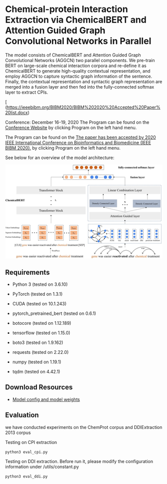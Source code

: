 Chemical-protein Interaction Extraction via ChemicalBERT and Attention Guided Graph Convolutional Networks in Parallel
==========
The model consists of ChemicalBERT and Attention Guided Graph Convolutional Networks (AGGCN) two parallel components. We pre-train BERT on large-scale chemical interaction corpora and re-define it as ChemicalBERT to generate high-quality contextual representation, and employ AGGCN to capture syntactic graph information of the sentence. Finally, the contextual representation and syntactic graph representation are merged into a fusion layer and then fed into the fully-connected softmax layer to extract CPIs.

[ (https://ieeebibm.org/BIBM2020/BIBM%202020%20Accepted%20Paper%20list.docx)

Conference: December 16-19, 2020
The Program can be found on the [Conference Website](https://ieeebibm.org/BIBM2020/) by clicking Program on the left hand menu.

The Program can be found on the [The paper has been accepted by 2020 IEEE International Conference on Bioinformatics and Biomedicine (IEEE BIBM 2020).](https://ieeebibm.org/BIBM2020/BIBM%202020%20Accepted%20Paper%20list.docx) by clicking Program on the left hand menu.


See below for an overview of the model architecture:

![Architecture](fig/Architecture.jpg "Architecture")

  

## Requirements

- Python 3 (tested on 3.6.10)

- PyTorch (tested on 1.3.1)

- CUDA (tested on 10.1.243)

- pytorch_pretrained_bert (tested on 0.6.1)

- botocore (tested on 1.12.189)

- tensorflow (tested on 1.15.0)

- boto3 (tested on 1.9.162)

- requests (tested on 2.22.0)

- numpy (tested on 1.19.1)

- tqdm (tested on 4.42.1)

## Download Resources
+ [Model config and model weights](https://drive.google.com/file/d/1PHMcongiYZzy0d8J5pbiy_4RkYWuIWmd/view?usp=sharing)

## Evaluation
we have conducted experiments on the ChemProt corpus and DDIExtraction 2013 corpus

Testing on CPI extraction
```
python3 eval_cpi.py
```

Testing on DDI extraction.
Before run it, please modify the configuration information under /utils/constant.py

```
python3 eval_ddi.py
```
